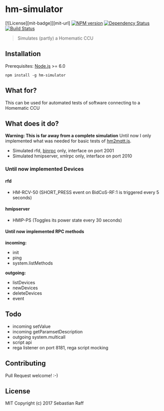 # hm-simulator

[![License][mit-badge]][mit-url]
[![NPM version](https://badge.fury.io/js/hm-simulator.svg)](http://badge.fury.io/js/hm-simulator)
[![Dependency Status](https://img.shields.io/gemnasium/hobbyquaker/hm-simulator.svg?maxAge=2592000)](https://gemnasium.com/github.com/hobbyquaker/hm-simulator)
[![Build Status](https://travis-ci.org/hobbyquaker/hm-simulator.svg?branch=master)](https://travis-ci.org/hobbyquaker/hm-simulator)

> Simulates (partly) a Homematic CCU


## Installation

Prerequisites: [Node.js](https://nodejs.org) >= 6.0

`npm install -g hm-simulator`


## What for?

This can be used for automated tests of software connecting to a Homematic CCU


## What does it do?

**Warning: This is far away from a complete simulation** Until now I only implemented what was needed for basic tests of
[hm2mqtt.js](https://github.com/hobbyquaker/hm2mqtt.js).

* Simulated rfd, [binrpc](https://github.com/hobbyquaker/binrpc) only, interface on port 2001
* Simulated hmipserver, xmlrpc only, interface on port 2010


### Until now implemented Devices

#### rfd

* HM-RCV-50 (SHORT_PRESS event on BidCoS-RF:1 is triggered every 5 seconds)


#### hmipserver

* HMIP-PS (Toggles its power state every 30 seconds)


#### Until now implemented RPC methods

**incoming:**

* init 
* ping
* system.listMethods


**outgoing:**

* listDevices
* newDevices 
* deleteDevices 
* event


## Todo

* incoming setValue
* incoming getParamsetDescription
* outgoing system.multicall 
* script api
* rega listener on port 8181, rega script mocking 


## Contributing

Pull Request welcome! :-)


## License

MIT 
Copyright (c) 2017 Sebastian Raff
